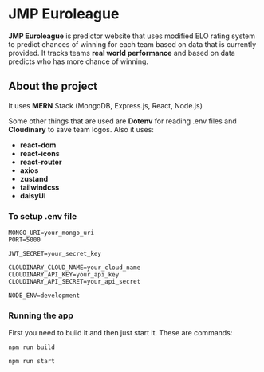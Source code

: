 
# JMP Euroleague

**JMP Euroleague** is predictor website that uses modified ELO rating system to predict chances of winning for each team based on data that is currently provided. It tracks teams **real world performance** and based on data predicts who has more chance of winning.


## About the project

It uses **MERN** Stack (MongoDB, Express.js, React, Node.js)

Some other things that are used are **Dotenv** for reading .env files and **Cloudinary** to save team logos.
Also it uses: 
- **react-dom**
- **react-icons**
- **react-router**
- **axios**
- **zustand**
- **tailwindcss**
- **daisyUI**

### To setup .env file

```
MONGO_URI=your_mongo_uri
PORT=5000

JWT_SECRET=your_secret_key

CLOUDINARY_CLOUD_NAME=your_cloud_name
CLOUDINARY_API_KEY=your_api_key
CLOUDINARY_API_SECRET=your_api_secret

NODE_ENV=development
```


### Running the app 

First you need to build it and then just start it. These are commands:

`npm run build`

`npm run start`
